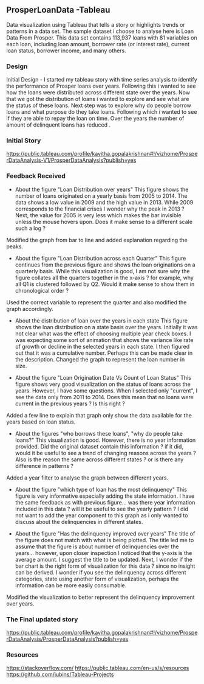 ## ProsperLoanData -Tableau

Data visualization using Tableau that tells a story or highlights trends or patterns in a data set.
The sample dataset i choose to analyse here is Loan Data From Prosper. This data set contains 113,937 loans with 81 variables 
on each loan, including loan amount, borrower rate (or interest rate), current loan status, borrower income, and many others.

### Design
Initial Design - I started my tableau story with time series analysis to identify the performance of Prosper loans over years.
Following this i wanted to see how the loans were distributed across different state over the years. Now that we got the 
distribution of loans i wanted to explore and see what are the status of these loans. Next step was to explore why do people 
borrow loans and what purpose do they take loans. Following which i wanted to see if they are able to repay the loan on time. 
Over the years the number of amount of delinquent loans has reduced .

### Initial Story 
https://public.tableau.com/profile/kavitha.gopalakrishnan#!/vizhome/ProsperDataAnalysis-V1/ProsperDataAnalysis?publish=yes


### Feedback Received 
- About the figure "Loan Distribution over years"
This figure shows the number of loans originated on a yearly basis from 2005 to 2014. 
The data shows a low value in 2009 and the high value in 2013. While 2009 corresponds to the financial crises 
I wonder why the peak in 2013 ? Next, the value for 2005 is very less which makes the bar invisible unless the mouse hovers upon. Does it make sense to a different scale such a log ?

Modified the graph from bar to line and added explanation regarding the peaks.

- About the figure "Loan Distribution across each Quarter"
This figure continues from the previous figure and shows the loan originations on a quarterly basis. 
While this visualization is good, I am not sure why the figure collates all the quarters
together in the x-axis ? for example, why all Q1 is clustered followed by Q2. Would it make sense to show them in chronological order ?

Used the correct variable to represent the quarter and also modified the graph accordingly.

- About the distribution of loan over the years in each state
This figure shows the loan distribution on a state basis over the years. Initially it was not clear what was the effect of choosing multiple year check boxes. I was expecting some sort of animation that shows the variance like rate of growth or decline in the selected years in each state. I then figured out that it was a cumulative number. Perhaps this can be made clear in the description.
Changed the graph to represent the loan number in size.

- About the figure "Loan Origination Date Vs Count of Loan Status"
This figure shows very good visualization on the status of loans across the years. However, I have some questions. When I selected only "current", I see the data only from 2011 to 2014. Does this mean that no loans were current in the previous years ? Is this right ?

Added a few line to explain that graph only show the data available for the years based on loan status.

- About the figures "who borrows these loans", "why do people take loans?"
This visualization is good. However, there is no year information provided. Did the original dataset contain this information ? if it did, would it be useful to see a trend of changing reasons across the years ? Also is the reason the same across different states ? or is there any difference in patterns ?

Added a year filter to analyse the graph between different years.

- About the figure "which type of loan has the most delinquency"
This figure is very informative especially adding the state information. I have the same feedback as with previous figure... was there year information included in this data ? will it be useful to see the yearly pattern ?
I did not want to add the year component to this graph as i only wanted to discuss about the delinquencies in different states.

- About the figure "Has the delinquency improved over years"
The title of the figure does not match with what is being plotted. The title led me to assume that the figure is about number of delinquencies over the years... however, upon closer inspection I noticed that the y-axis is the average amount. I suggest the title to be updated. Next, I wonder if the bar chart is the right form of visualization for this data ? since no insight can be derived. I wonder if you see the delinquency across different categories, state using another form of visualization, perhaps the information can be more easily consumable.

Modified the visualization to better represent the delinquency improvement over years.

### The Final updated story
https://public.tableau.com/profile/kavitha.gopalakrishnan#!/vizhome/ProsperDataAnalysis/ProsperDataAnalysis?publish=yes

### Resources

https://stackoverflow.com/ https://public.tableau.com/en-us/s/resources https://github.com/jubins/Tableau-Projects
